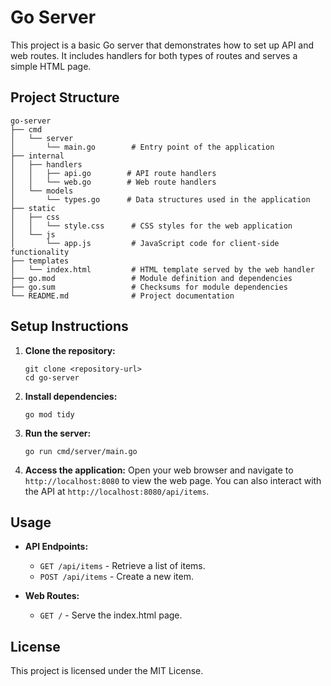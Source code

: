 # Go Server

This project is a basic Go server that demonstrates how to set up API and web routes. It includes handlers for both types of routes and serves a simple HTML page.

## Project Structure

```
go-server
├── cmd
│   └── server
│       └── main.go        # Entry point of the application
├── internal
│   ├── handlers
│   │   ├── api.go        # API route handlers
│   │   └── web.go        # Web route handlers
│   └── models
│       └── types.go      # Data structures used in the application
├── static
│   ├── css
│   │   └── style.css      # CSS styles for the web application
│   └── js
│       └── app.js         # JavaScript code for client-side functionality
├── templates
│   └── index.html         # HTML template served by the web handler
├── go.mod                 # Module definition and dependencies
├── go.sum                 # Checksums for module dependencies
└── README.md              # Project documentation
```

## Setup Instructions

1. **Clone the repository:**
   ```
   git clone <repository-url>
   cd go-server
   ```

2. **Install dependencies:**
   ```
   go mod tidy
   ```

3. **Run the server:**
   ```
   go run cmd/server/main.go
   ```

4. **Access the application:**
   Open your web browser and navigate to `http://localhost:8080` to view the web page. You can also interact with the API at `http://localhost:8080/api/items`.

## Usage

- **API Endpoints:**
  - `GET /api/items` - Retrieve a list of items.
  - `POST /api/items` - Create a new item.

- **Web Routes:**
  - `GET /` - Serve the index.html page.

## License

This project is licensed under the MIT License.